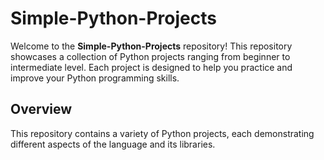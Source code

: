 # Simple-Python-Projects

Welcome to the **Simple-Python-Projects** repository! This repository showcases a collection of Python projects ranging from beginner to intermediate level. Each project is designed to help you practice and improve your Python programming skills.

## Overview

This repository contains a variety of Python projects, each demonstrating different aspects of the language and its libraries.
